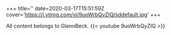 +++
title=''
date=2020-03-17T15:51:59Z
cover='https://i.ytimg.com/vi/9uoWrbQyZIQ/sddefault.jpg'
+++

All content belongs to GlennBeck.
{{< youtube 9uoWrbQyZIQ >}}

